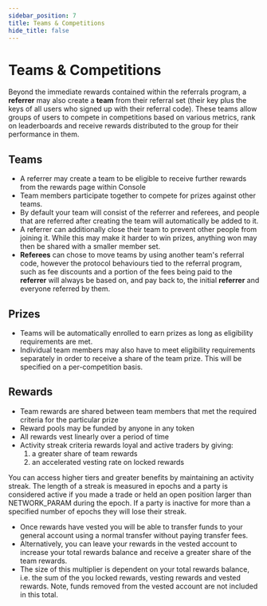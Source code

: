 ```yaml
---
sidebar_position: 7
title: Teams & Competitions
hide_title: false
---
```


# Teams & Competitions

Beyond the immediate rewards contained within the referrals program, a **referrer** may also create a **team** from their referral set (their key plus the keys of all users who signed up with their referral code). These teams allow groups of users to compete in competitions based on various metrics, rank on leaderboards and receive rewards distributed to the group for their performance in them.

## **Teams**

- A referrer may create a team to be eligible to receive further rewards from the rewards page within Console
- Team members participate together to compete for prizes against other teams.
- By default your team will consist of the referrer and referees, and people that are referred after creating the team will automatically be added to it.
- A referrer can additionally close their team to prevent other people from joining it. While this may make it harder to win prizes, anything won may then be shared with a smaller member set.
- **Referees** can chose to move teams by using another team's referral code, however the protocol behaviours tied to the referral program, such as fee discounts and a portion of the fees being paid to the **referrer** will always be based on, and pay back to, the initial **referrer** and everyone referred by them.

## Prizes

- Teams will be automatically enrolled to earn prizes as long as eligibility requirements are met.
- Individual team members may also have to meet eligibility requirements separately in order to receive a share of the team prize. This will be specified on a per-competition basis.

## Rewards

- Team rewards are shared between team members that met the required criteria for the particular prize
- Reward pools may be funded by anyone in any token
- All rewards vest linearly over a period of time
- Activity streak criteria rewards loyal and active traders by giving:
    1. a greater share of team rewards
    2. an accelerated vesting rate on locked rewards

You can access higher tiers and greater benefits by maintaining an activity streak. The length of a streak is measured in epochs and a party is considered active if you made a trade  or held an open position larger than NETWORK_PARAM during the epoch. If a party is inactive for more than a specified number of epochs they will lose their streak.

- Once rewards have vested you will be able to transfer funds to your general account using a normal transfer without paying transfer fees.
- Alternatively, you can leave your rewards in the vested account to increase your total rewards balance and receive a greater share of the team rewards.
- The size of this multiplier is dependent on your total rewards balance, i.e. the sum of the you locked rewards, vesting rewards and vested rewards. Note, funds removed from the vested account are not included in this total.